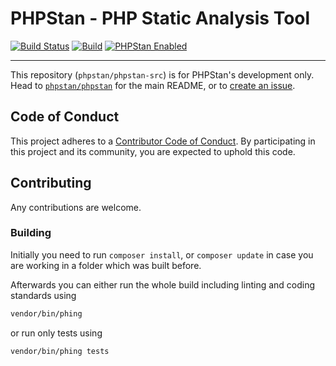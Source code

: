 # PHPStan - PHP Static Analysis Tool

[![Build Status](https://travis-ci.org/phpstan/phpstan-src.svg)](https://travis-ci.org/phpstan/phpstan-src)
[![Build](https://github.com/phpstan/phpstan-src/workflows/Build/badge.svg)](https://github.com/phpstan/phpstan-src/actions)
[![PHPStan Enabled](https://img.shields.io/badge/PHPStan-enabled-brightgreen.svg?style=flat)](https://github.com/phpstan/phpstan)

---

This repository (`phpstan/phpstan-src`) is for PHPStan's development only. Head to [`phpstan/phpstan`](https://github.com/phpstan/phpstan) for the main README, or to [create an issue](https://github.com/phpstan/phpstan/issues/new/choose). 

## Code of Conduct

This project adheres to a [Contributor Code of Conduct](https://github.com/phpstan/phpstan/blob/master/CODE_OF_CONDUCT.md).
By participating in this project and its community, you are expected to uphold this code.

## Contributing

Any contributions are welcome.

### Building

Initially you need to run `composer install`, or `composer update` in case you are working in a folder which was built before.

Afterwards you can either run the whole build including linting and coding standards using

```bash
vendor/bin/phing
```

or run only tests using

```bash
vendor/bin/phing tests
```
